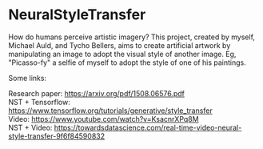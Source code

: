 # NeuralStyleTransfer

How do humans perceive artistic imagery? This project, created by myself, Michael Auld, and Tycho Bellers, aims to create artificial artwork by manipulating an image to adopt the visual style of another image. Eg, "Picasso-fy" a selfie of myself to adopt the style of one of his paintings. 


Some links:

Research paper: https://arxiv.org/pdf/1508.06576.pdf  <br>
NST + Tensorflow: https://www.tensorflow.org/tutorials/generative/style_transfer <br>
Video: https://www.youtube.com/watch?v=KsacnrXPq8M <br>
NST + Video: https://towardsdatascience.com/real-time-video-neural-style-transfer-9f6f84590832 <br>



